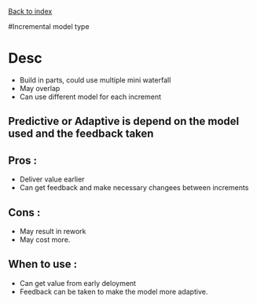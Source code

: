 [Back to index](../SDP_index.md)

#Incremental model type

# Desc
* Build in parts, could use multiple mini waterfall
* May overlap
* Can use different model for each increment

## Predictive or Adaptive is depend on the model used and the feedback taken

## Pros : 
* Deliver value earlier
* Can get feedback and make necessary changees between increments

## Cons :
* May result in rework
* May cost more.

## When to use :
* Can get value from early deloyment
* Feedback can be taken to make the model more adaptive.